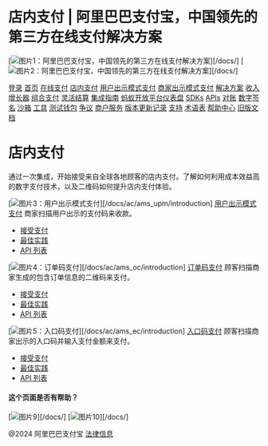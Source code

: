 店内支付 | 阿里巴巴支付宝，中国领先的第三方在线支付解决方案
==================================================

[![图片1：阿里巴巴支付宝，中国领先的第三方在线支付解决方案](https://ac.alipay.com/storage/2024/3/26/d66c43c0-440d-4c97-9976-f2028a2c8c5e.svg)][/docs/]
[![图片2：阿里巴巴支付宝，中国领先的第三方在线支付解决方案](https://ac.alipay.com/storage/2024/3/26/a48bd336-aea0-4f16-bf83-616eacbb4434.svg)][/docs/]

[登录](https://global.alipay.com/ilogin/account_login.htm?goto=https%3A%2F%2Fglobal.alipay.com%2Fdocs%2Finstorepayment)
[首页](/docs/)
[在线支付](/docs/onlinepayment)
[店内支付](/docs/instorepayment)
[用户出示模式支付](/docs/ac/ams_upm/introduction)
[商家出示模式支付](/docs/ac/ams_mpm/introduction)
[解决方案](/docs/solutions)
[收入增长器](/docs/ac/revenuebooster_en/overview)
[组合支付](/docs/ac/combinedpay_en/overview)
[灵活结算](/docs/ac/flexiblesettlement_en/overview)
[集成指南](/docs/integration_guide_en)
[蚂蚁开放平台仪表盘](/docs/dashboard_en)
[SDKs](/docs/sdks)
[APIs](https://global.alipay.com/docs/ac/ams/api)
[对账](https://global.alipay.com/docs/ac/reconcile)
[数字签名](https://global.alipay.com/docs/ac/ams/digital_signature)
[沙箱](https://global.alipay.com/docs/ac/ref/sandbox)
[工具](https://global.alipay.com/docs/ac/ref/key_config_en)
[测试钱包](https://global.alipay.com/docs/ac/ref/testwallet)
[争议](https://global.alipay.com/docs/ac/dispute)
[商户服务](https://global.alipay.com/docs/ac/merchant_service)
[版本更新记录](/docs/releasenotes)
[支持](/docs/support)
[术语表](/docs/glossary)
[帮助中心](https://cshall.alipay.com/enterprise/global/klgList?sceneCode=un_login&routerId=d9aa1f608c4145d6b3c8030c17cf6f9a000&categoryId=50479)
[旧版文档](https://global.alipay.com/docs/ac/legacy/legacydoc)

店内支付
==========

通过一次集成，开始接受来自全球各地顾客的店内支付。了解如何利用成本效益高的数字支付技术，以及二维码如何提升店内支付体验。

[![图片3：用户出示模式支付](https://gw.alipayobjects.com/mdn/rms_0f16c4/afts/img/A*7ptxQKqJVhAAAAAAAAAAAAAAARQnAQ)][/docs/ac/ams_upm/introduction]
[用户出示模式支付](/docs/ac/ams_upm/introduction)
商家扫描用户出示的支付码来收款。

  * [接受支付](https://global.alipay.com/docs/ac/ams_upm/acceptpayment)
  * [最佳实践](https://global.alipay.com/docs/ac/ams_upm/bp)
  * [API 列表](https://global.alipay.com/docs/ac/ams_upm/apilist)

[![图片4：订单码支付](https://gw.alipayobjects.com/mdn/rms_0f16c4/afts/img/A*i-kGS6vyrH4AAAAAAAAAAAAAARQnAQ)][/docs/ac/ams_oc/introduction]
[订单码支付](/docs/ac/ams_oc/introduction)
顾客扫描商家生成的包含订单信息的二维码来支付。

  * [接受支付](https://global.alipay.com/docs/ac/ams_oc/acceptpayment)
  * [最佳实践](https://global.alipay.com/docs/ac/ams_oc/bp)
  * [API 列表](https://global.alipay.com/docs/ac/ams_oc/apilist)

[![图片5：入口码支付](https://gw.alipayobjects.com/mdn/rms_0f16c4/afts/img/A*0SKWSKPsZk8AAAAAAAAAAAAAARQnAQ)][/docs/ac/ams_ec/introduction]
[入口码支付](/docs/ac/ams_ec/introduction)
顾客扫描商家出示的入口码并输入支付金额来支付。

  * [接受支付](https://global.alipay.com/docs/ac/ams_ec/acceptpayment)
  * [最佳实践](https://global.alipay.com/docs/ac/ams_ec/bp)
  * [API 列表](https://global.alipay.com/docs/ac/ams_ec/apilist)

#### 这个页面是否有帮助？

[![图片9](https://ac.alipay.com/storage/2021/5/20/19b2c126-9442-4f16-8f20-e539b1db482a.png)][/docs/]
[![图片10](https://ac.alipay.com/storage/2021/5/20/e9f3f154-dbf0-455f-89f0-b3d4e0c14481.png)][/docs/]

@2024 阿里巴巴支付宝 [法律信息](https://global.alipay.com/docs/ac/platform/membership)